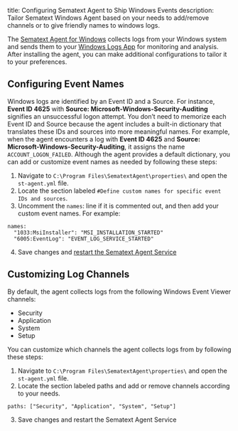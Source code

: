 title: Configuring Sematext Agent to Ship Windows Events
description: Tailor Sematext Windows Agent based on your needs to add/remove channels or to give friendly names to windows logs.

The [Sematext Agent for Windows](https://sematext.com/docs/agents/sematext-agent/windows-installation/) collects logs from your Windows system and sends them to your [Windows Logs App](https://sematext.com/docs/integration/windows/#logs) for monitoring and analysis. After installing the agent, you can make additional configurations to tailor it to your preferences.

## Configuring Event Names

Windows logs are identified by an Event ID and a Source. For instance, **Event ID 4625** with **Source: Microsoft-Windows-Security-Auditing** signifies an unsuccessful logon attempt. You don’t need to memorize each Event ID and Source because the agent includes a built-in dictionary that translates these IDs and sources into more meaningful names. For example, when the agent encounters a log with **Event ID 4625** and **Source: Microsoft-Windows-Security-Auditing**, it assigns the name `ACCOUNT_LOGON_FAILED`.
Although the agent provides a default dictionary, you can add or customize event names as needed by following these steps:

1. Navigate to `C:\Program Files\SematextAgent\properties\` and open the `st-agent.yml` file.
2. Locate the section labeled `#Define custom names for specific event IDs and sources`.
3. Uncomment the `names`: line if it is commented out, and then add your custom event names. For example:

```
names:
  "1033:MsiInstaller": "MSI_INSTALLATION_STARTED"
  "6005:EventLog": "EVENT_LOG_SERVICE_STARTED"
```
4. Save changes and [restart the Sematext Agent Service](https://sematext.com/docs/agents/sematext-agent/windows-installation/#how-to-start-stop-restart-sematext-agent)

## Customizing Log Channels

By default, the agent collects logs from the following Windows Event Viewer channels:

- Security
- Application
- System
- Setup

You can customize which channels the agent collects logs from by following these steps:

1. Navigate to `C:\Program Files\SematextAgent\properties\` and open the `st-agent.yml` file.
2. Locate the section labeled paths and add or remove channels according to your needs.

```
paths: ["Security", "Application", "System", "Setup"]
```

3. Save changes and restart the Sematext Agent Service

